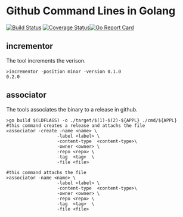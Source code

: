 # Github Command Lines in Golang

[![Build Status](https://travis-ci.org/sjeandeaux/github-cmd-go.svg)](https://travis-ci.org/sjeandeaux/github-cmd-go) [![Coverage Status](https://coveralls.io/repos/sjeandeaux/github-cmd-go/badge.svg)](https://coveralls.io/r/sjeandeaux/github-cmd-go)[![Go Report Card](https://goreportcard.com/badge/github.com/sjeandeaux/github-cmd-go)](https://goreportcard.com/report/github.com/sjeandeaux/github-cmd-go)

## incrementor

The tool increments the verison.

```
>incrementor -position minor -version 0.1.0
0.2.0
```

## associator

The tools associates the binary to a release in github.

```
>go build $(LDFLAGS) -o ./target/$(1)-$(2)-${APPL} ./cmd/${APPL}
#this command creates a release and attachs the file
>associator -create -name <name> \
                   -label <label> \
                   -content-type  <content-type>\
                   -owner <owner> \
                   -repo <repo> \
                   -tag  <tag>  \
                   -file <file>

#this command attachs the file
>associator -name <name> \
                   -label <label> \
                   -content-type  <content-type>\
                   -owner <owner> \
                   -repo <repo> \
                   -tag  <tag>  \
                   -file <file>
```
